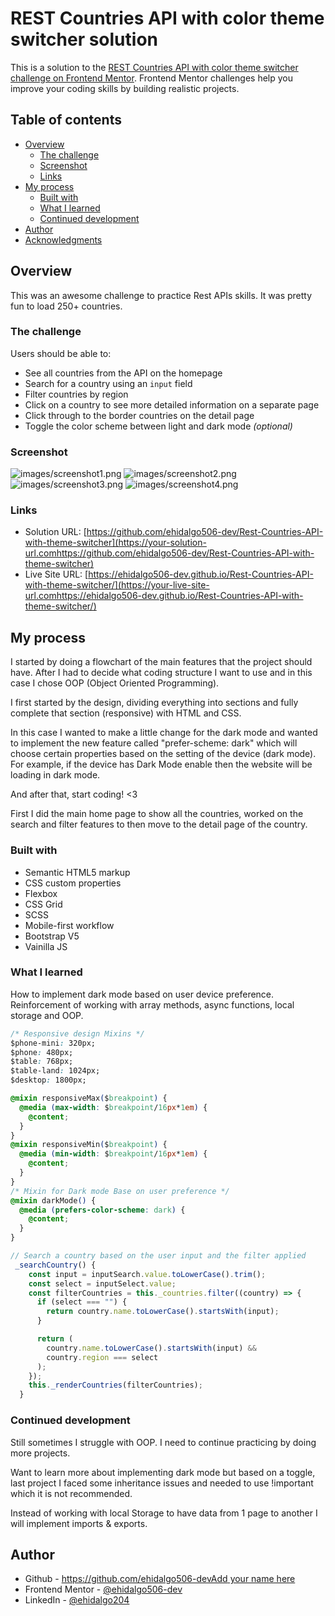 # REST Countries API with color theme switcher solution

This is a solution to the [REST Countries API with color theme switcher challenge on Frontend Mentor](https://www.frontendmentor.io/challenges/rest-countries-api-with-color-theme-switcher-5cacc469fec04111f7b848ca). Frontend Mentor challenges help you improve your coding skills by building realistic projects.

## Table of contents

- [Overview](#overview)
  - [The challenge](#the-challenge)
  - [Screenshot](#screenshot)
  - [Links](#links)
- [My process](#my-process)
  - [Built with](#built-with)
  - [What I learned](#what-i-learned)
  - [Continued development](#continued-development)
- [Author](#author)
- [Acknowledgments](#acknowledgments)

## Overview

This was an awesome challenge to practice Rest APIs skills. It was pretty fun to load 250+ countries.

### The challenge

Users should be able to:

- See all countries from the API on the homepage
- Search for a country using an `input` field
- Filter countries by region
- Click on a country to see more detailed information on a separate page
- Click through to the border countries on the detail page
- Toggle the color scheme between light and dark mode _(optional)_

### Screenshot

![images/screenshot1.png](./screenshot1.png)
![images/screenshot2.png](./screenshot2.png)
![images/screenshot3.png](./screenshot3.png)
![images/screenshot4.png](./screenshot4.png)

### Links

- Solution URL: [https://github.com/ehidalgo506-dev/Rest-Countries-API-with-theme-switcher](https://your-solution-url.comhttps://github.com/ehidalgo506-dev/Rest-Countries-API-with-theme-switcher)
- Live Site URL: [https://ehidalgo506-dev.github.io/Rest-Countries-API-with-theme-switcher/](https://your-live-site-url.comhttps://ehidalgo506-dev.github.io/Rest-Countries-API-with-theme-switcher/)

## My process

I started by doing a flowchart of the main features that the project should have. After I had to decide what coding structure I want to use and in this case I chose OOP (Object Oriented Programming).

I first started by the design, dividing everything into sections and fully complete that section (responsive) with HTML and CSS.

In this case I wanted to make a little change for the dark mode and wanted to implement the new feature called "prefer-scheme: dark" which will choose certain properties based on the setting of the device (dark mode). For example, if the device has Dark Mode enable then the website will be loading in dark mode.

And after that, start coding! <3

First I did the main home page to show all the countries, worked on the search and filter features to then move to the detail page of the country.

### Built with

- Semantic HTML5 markup
- CSS custom properties
- Flexbox
- CSS Grid
- SCSS
- Mobile-first workflow
- Bootstrap V5
- Vainilla JS

### What I learned

How to implement dark mode based on user device preference.
Reinforcement of working with array methods, async functions, local storage and OOP.

```css
/* Responsive design Mixins */
$phone-mini: 320px;
$phone: 480px;
$table: 768px;
$table-land: 1024px;
$desktop: 1800px;

@mixin responsiveMax($breakpoint) {
  @media (max-width: $breakpoint/16px*1em) {
    @content;
  }
}
@mixin responsiveMin($breakpoint) {
  @media (min-width: $breakpoint/16px*1em) {
    @content;
  }
}
/* Mixin for Dark mode Base on user preference */
@mixin darkMode() {
  @media (prefers-color-scheme: dark) {
    @content;
  }
}
```

```js
// Search a country based on the user input and the filter applied
 _searchCountry() {
    const input = inputSearch.value.toLowerCase().trim();
    const select = inputSelect.value;
    const filterCountries = this._countries.filter((country) => {
      if (select === "") {
        return country.name.toLowerCase().startsWith(input);
      }

      return (
        country.name.toLowerCase().startsWith(input) &&
        country.region === select
      );
    });
    this._renderCountries(filterCountries);
  }

```

### Continued development

Still sometimes I struggle with OOP. I need to continue practicing by doing more projects.

Want to learn more about implementing dark mode but based on a toggle, last project I faced some inheritance issues and needed to use !important which it is not recommended.

Instead of working with local Storage to have data from 1 page to another I will implement imports & exports.

## Author

- Github - [https://github.com/ehidalgo506-devAdd your name here](https://github.com/ehidalgo506-dev)
- Frontend Mentor - [@ehidalgo506-dev](https://www.frontendmentor.io/profile/yourusernamehttps://www.frontendmentor.io/profile/ehidalgo506-dev)
- LinkedIn - [@ehidalgo204](https://www.linkedin.com/in/ehidalgo204/)
